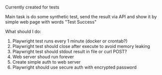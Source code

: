 Currently created for tests

Main task is do some synthetic test, send the result via API and show it by simple web page with words "Test Success"

What should I do:
  1. Playwright test runs every 1 minute (docker or crontab?)
  2. Playwright test should close after execute to avoid memory leaking
  3. Playwright test should stdout result in file or curl POST?
  4. Web server shoud run forever
  5. Create simple auth to web server
  6. Playwright should use secure auth with encrypted password
